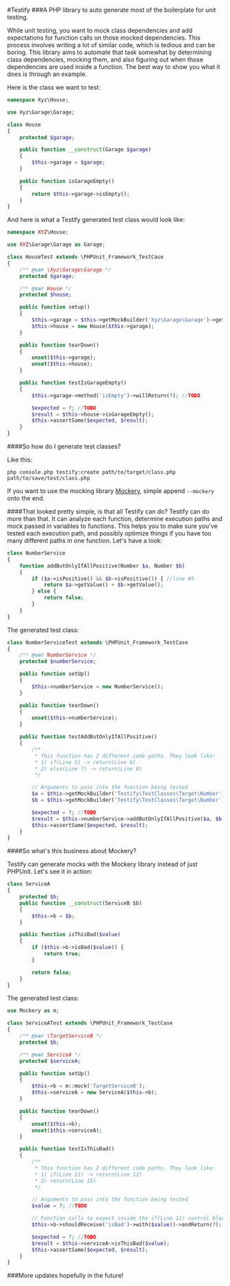 #Testify
###A PHP library to auto generate most of the boilerplate for unit testing.

While unit testing, you want to mock class dependencies and add expectations for function calls on those mocked dependencies. This process involves writing a lot of similar code, which is tedious and can be boring. This library aims to automate that task somewhat by determining class dependencies, mocking them, and also figuring out when those dependencies are used inside a function. The best way to show you what it does is through an example. 

Here is the class we want to test:
```php
namespace Xyz\House;

use Xyz\Garage\Garage;

class House
{
    protected $garage;

    public function __construct(Garage $garage)
    {
        $this->garage = $garage;
    }

    public function isGarageEmpty()
    {
        return $this->garage->isEmpty();
    }
}
```

And here is what a Testify generated test class would look like:
```php
namespace XYZ\House;

use XYZ\Garage\Garage as Garage;

class HouseTest extends \PHPUnit_Framework_TestCase
{
    /** @var \Xyz\Garage\Garage */
    protected $garage;

    /** @var House */
    protected $house;

    public function setup()
    {
        $this->garage = $this->getMockBuilder('Xyz\Garage\Garage')->getMock();
        $this->house = new House($this->garage);
    }

    public function tearDown()
    {
        unset($this->garage);
        unset($this->house);
    }

    public function testIsGarageEmpty()
    {
        $this->garage->method('isEmpty')->willReturn(?); //TODO

        $expected = ?; //TODO
        $result = $this->house->isGarageEmpty();
        $this->assertSame($expected, $result);
    }
}
```

####So how do I generate test classes?

Like this:

`php console.php testify:create path/to/target/class.php path/to/save/test/class.php`

If you want to use the mocking library [Mockery](https://github.com/padraic/mockery), simple append `--mockery` onto the end. 

####That looked pretty simple, is that all Testify can do?
Testify can do more than that. It can analyze each function, determine execution paths and mock passed in variables to functions. This helps you to make sure you've tested each execution path, and possibly optimize things if you have too many different paths in one function. Let's have a look:

```php
class NumberService
{
    function addButOnlyIfAllPositive(Number $a, Number $b)
    {
        if ($a->isPositive() && $b->isPositive()) { //line #5
            return $a->getValue() + $b->getValue();
        } else {
            return false;
        }
    }
}
```

The generated test class:
```php
class NumberServiceTest extends \PHPUnit_Framework_TestCase
{
    /** @var NumberService */
    protected $numberService;

    public function setUp()
    {
        $this->numberService = new NumberService();
    }

    public function tearDown()
    {
        unset($this->numberService);
    }

    public function testAddButOnlyIfAllPositive()
    {
        /**
         * This function has 2 different code paths. They look like:
         * 1) if(Line 5) -> return(Line 6)
         * 2) else(Line 7) -> return(Line 8)
         */

        // Arguments to pass into the function being tested
        $a = $this->getMockBuilder('Testify\TestClasses\Target\Number')->getMock();
        $b = $this->getMockBuilder('Testify\TestClasses\Target\Number')->getMock();

        $expected = ?; //TODO
        $result = $this->numberService->addButOnlyIfAllPositive($a, $b);
        $this->assertSame($expected, $result);
    }
}
```

####So what's this business about Mockery?

Testify can generate mocks with the Mockery library instead of just PHPUnit. Let's see it in action:

```php
class ServiceA
{
    protected $b;
    public function __construct(ServiceB $b)
    {
        $this->b = $b;
    }

    public function isThisBad($value)
    {
        if ($this->b->isBad($value)) {
            return true;
        }

        return false;
    }
}
```

The generated test class:
```php
use Mockery as m;

class ServiceATest extends \PHPUnit_Framework_TestCase
{
    /** @var \TargetServiceB */
    protected $b;

    /** @var ServiceA */
    protected $serviceA;

    public function setUp()
    {
        $this->b = m::mock('TargetServiceB');
        $this->serviceA = new ServiceA($this->b);
    }

    public function tearDown()
    {
        unset($this->b);
        unset($this->serviceA);
    }

    public function testIsThisBad()
    {
        /**
         * This function has 2 different code paths. They look like:
         * 1) if(Line 11) -> return(Line 12)
         * 2) return(Line 15)
         */

        // Arguments to pass into the function being tested
        $value = ?; //TODO

        // Function calls to expect inside the if(Line 11) control block
        $this->b->shouldReceive('isBad')->with($value))->andReturn(?); //TODO

        $expected = ?; //TODO
        $result = $this->serviceA->isThisBad($value);
        $this->assertSame($expected, $result);
    }
}
```

###More updates hopefully in the future!

